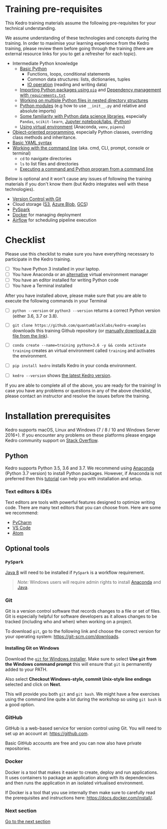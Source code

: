 # Training pre-requisites
This Kedro training materials assume the following pre-requisites for your technical understanding.

We assume understanding of these technologies and concepts during the training. In order to maximise your learning experience from the Kedro training, please review them before going through the training (there are external resource links for you to get a refresher for each topic).

- Intermediate Python knowledge
  - [Basic Python](https://developers.google.com/edu/python)
    - Functions, loops, conditional statements
    - Common data structures: lists, dictionaries, tuples
    - [IO operation](https://realpython.com/working-with-files-in-python/) (reading and writing data)
  - [Importing Python packages using `pip`](https://www.w3schools.com/python/python_pip.asp) and [Dependency management with `requirements.txt`](https://note.nkmk.me/en/python-pip-install-requirements/)
  - [Working on multiple Python files in nested directory structures](https://drivendata.github.io/cookiecutter-data-science/)
  - [Python modules](https://timothybramlett.com/How_to_create_a_Python_Package_with___init__py.html) (e.g how to use `__init__.py` and relative and absolute imports)
  - [Some familiarity with Python data science libraries](https://towardsdatascience.com/top-10-python-libraries-for-data-science-cd82294ec266), especially `Pandas`, `scikit-learn`, [Jupyter notebook/labs](https://www.dataquest.io/blog/jupyter-notebook-tutorial/), [iPython](https://www.codecademy.com/articles/how-to-use-ipython))
  - [Using virtual environment](https://towardsdatascience.com/getting-started-with-python-environments-using-conda-32e9f2779307) (Anaconda, `venv`, `pipenv`)
- [Object-oriented programming](https://realpython.com/python3-object-oriented-programming/), especially Python classes, overriding class methods and inheritance.
- [Basic YAML syntax](https://www.tutorialspoint.com/yaml/yaml_basics.htm)
- [Working with the command line](https://tutorial.djangogirls.org/en/intro_to_command_line/) (aka. cmd, CLI, prompt, console or terminal)
  -  `cd` to navigate directories
  -  `ls` to list files and directories
  -  [Executing a command and Python program from a command line](https://realpython.com/run-python-scripts/#how-to-run-python-scripts-using-the-command-line)

Below is optional and it won't cause any issues of following the training materials if you don't know them (but Kedro integrates well with these technologies).
- [Version Control with Git](https://www.codecademy.com/learn/learn-git)
- Cloud storage ([S3](https://aws.amazon.com/s3/), [Azure Blob](https://azure.microsoft.com/en-gb/services/storage/blobs/), [GCS](https://cloud.google.com/storage))
- [PySpark](https://towardsdatascience.com/a-brief-introduction-to-pyspark-ff4284701873)
- [Docker](https://docker-curriculum.com/) for managing deployment
- [Airflow](https://airflow.apache.org/docs/stable/tutorial.html) for scheduling pipeline execution

# Checklist
Please use this checklist to make sure you have everything necessary to participate in the Kedro training.

- [ ] You have Python 3 installed in your laptop.
- [ ] You have Anaconda or an [alternative](https://github.com/quantumblacklabs/kedro-examples/blob/master/kedro-training/docs/02_virtual-environment.md) virtual environment manager
- [ ] You have an editor installed for writing Python code
- [ ] You have a Terminal installed

After you have installed above, please make sure that you are able to execute the following commands in your Terminal
- [ ]  `python --version` or `python3 --version` returns a correct Python version (either 3.6, 3.7 or 3.8).
- [ ] `git clone https://github.com/quantumblacklabs/kedro-examples` downloads this training Github repository (or [manually download a zip file from the link](https://stackoverflow.com/questions/2751227/how-to-download-source-in-zip-format-from-github)).

- [ ] `conda create --name=training python=3.6 -y && conda activate training` creates an virtual environment called `training` and activates the environment.

- [ ] `pip install kedro` installs Kedro in your conda environment.

- [ ]  `kedro --version` shows [the latest Kedro version](https://pypi.org/project/kedro/).


If you are able to complete all of the above, you are ready for the training! In case you have any problems or questions in any of the above checklist, please contact an instructor and resolve the issues before the training.

# Installation prerequisites

Kedro supports macOS, Linux and Windows (7 / 8 / 10 and Windows Server 2016+). If you encounter any problems on these platforms please engage Kedro community support on [Stack Overflow](https://stackoverflow.com/questions/tagged/kedro).

## Python

Kedro supports Python 3.5, 3.6 and 3.7. We recommend using [Anaconda](https://www.anaconda.com/download) (Python 3.7 version) to install Python packages. However, if Anaconda is not preferred then this [tutorial](https://realpython.com/installing-python/) can help you with installation and setup.

### Text editors & IDEs
Text editors are tools with powerful features designed to optimize writing code. There are many text editors that you can choose from. Here are some we recommend:

- [PyCharm](https://www.jetbrains.com/pycharm/download/)
- [VS Code](https://code.visualstudio.com/)
- [Atom](https://atom.io/)

## Optional tools

### `PySpark`

[Java 8](https://www.oracle.com/technetwork/java/javase/downloads/index.html) will need to be installed if `PySpark` is a workflow requirement.

> _Note:_ Windows users will require admin rights to install [Anaconda](https://www.anaconda.com/download) and [Java](https://www.oracle.com/technetwork/java/javase/downloads/index.html).


### Git
Git is a version control software that records changes to a file or set of files. Git is especially helpful for software developers as it allows changes to be tracked (including who and when) when working on a project.

To download `git`, go to the following link and choose the correct version for your operating system: https://git-scm.com/downloads.

#### Installing Git on Windows
Download the [`git` for Windows installer](https://gitforwindows.org/). Make sure to select **Use `git` from the Windows command prompt** this will ensure that `git` is permanently added to your PATH.

Also select **Checkout Windows-style, commit Unix-style line endings** selected and click on **Next**.

This will provide you both `git` and `git bash`. We might have a few exercises using the command line quite a lot during the workshop so using `git bash` is a good option.

### GitHub
GitHub is a web-based service for version control using Git. You will need to set up an account at: https://github.com.

Basic GitHub accounts are free and you can now also have private repositories.

### Docker
Docker is a tool that makes it easier to create, deploy and run applications. It uses containers to package an application along with its dependencies and then runs the application in an isolated virtualised environment.

If Docker is a tool that you use internally then make sure to carefully read the prerequisites and instructions here: https://docs.docker.com/install/.

### Next section
[Go to the next section](./02_virtual-environment.md)
